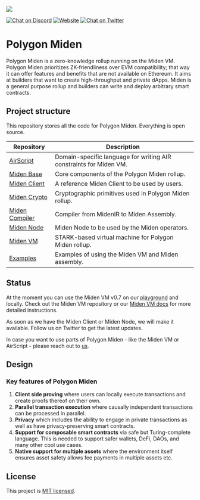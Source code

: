 ![](https://i.imgur.com/PX4WW56.jpg)

[![Chat on Discord][ico-discord]][link-discord] [![Website][ico-website]][link-website] [![Chat on Twitter][ico-twitter]][link-twitter]

[ico-discord]: https://img.shields.io/badge/-%20?style=social&logo=discord&logoColor=7B3FE4&label=polygonMiden
[ico-twitter]: https://img.shields.io/twitter/url?label=polygonMiden&style=social&url=https%3A%2F%2Ftwitter.com%2F0xpolygonmiden
[ico-website]: https://img.shields.io/static/v1?label=docs&message=PolygonMiden&color=7B3FE4

[link-discord]: https://discord.com/invite/0xpolygondevs
[link-twitter]: https://twitter.com/0xPolygonDevs
[link-website]: https://0xpolygonmiden.github.io/miden-base/introduction.html

# Polygon Miden
Polygon Miden is a zero-knowledge rollup running on the Miden VM. Polygon Miden prioritizes ZK-friendliness over EVM compatibility; that way it can offer features and benefits that are not available on Ethereum. It aims at builders that want to create high-throughput and private dApps. Miden is a general purpose rollup and builders can write and deploy arbitrary smart contracts.

## Project structure
This repository stores all the code for Polygon Miden. Everything is open source. 

| Repository              | Description |
| ----------------------- | ----------- |
| [AirScript](https://github.com/0xPolygonMiden/air-script)     | Domain-specific language for writing AIR constraints for Miden VM. |
| [Miden Base](https://github.com/0xPolygonMiden/miden-base)    | Core components of the Polygon Miden rollup. |
| [Miden Client](https://github.com/0xPolygonMiden/miden-client)| A reference Miden Client to be used by users. |
| [Miden Crypto](https://github.com/0xPolygonMiden/crypto)      | Cryptographic primitives used in Polygon Miden rollup. |
| [Miden Compiler](https://github.com/0xPolygonMiden/compiler)  | Compiler from MidenIR to Miden Assembly. |
| [Miden Node](https://github.com/0xPolygonMiden/miden-node)    | Miden Node to be used by the Miden operators. |
| [Miden VM](https://github.com/0xPolygonMiden/miden-vm)        | STARK-based virtual machine for Polygon Miden rollup. |
| [Examples](https://github.com/0xPolygonMiden/examples)        | Examples of using the Miden VM and Miden assembly. |

## Status
At the moment you can use the Miden VM v0.7 on our [playground](https://0xpolygonmiden.github.io/examples/) and locally. Check out the Miden VM repository or our [Miden VM docs](https://wiki.polygon.technology/docs/miden/intro/main) for more detailed instructions.
    
As soon as we have the Miden Client or Miden Node, we will make it available. Follow us on Twitter to get the latest updates.
    
In case you want to use parts of Polygon Miden - like the Miden VM or AirScript - please reach out to [us](dschmid@polygon.technology).

## Design    

### Key features of Polygon Miden
1. **Client side proving** where users can locally execute transactions and create proofs thereof on their own. 
2. **Parallel transaction execution** where causally independent transactions can be processed in parallel.
3. **Privacy** which includes the ability to engage in private transactions as well as have privacy-preserving smart contracts.
4. **Support for composable smart contracts** via safe but Turing-complete language. This is needed to support safer wallets, DeFi, DAOs, and many other cool use cases.
5. **Native support for multiple assets** where the environment itself ensures asset safety allows fee payments in multiple assets etc.

    
## License
This project is [MIT licensed](https://github.com/0xPolygonMiden/.github/blob/main/LICENSE).
